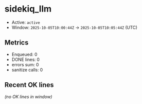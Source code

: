 # sidekiq_llm

- Active: `active`
- Window: `2025-10-05T10:00:44Z` → `2025-10-05T10:05:44Z` (UTC)

## Metrics
- Enqueued: 0
- DONE lines: 0
- errors sum: 0
- sanitize calls: 0

## Recent OK lines
_(no OK lines in window)_
